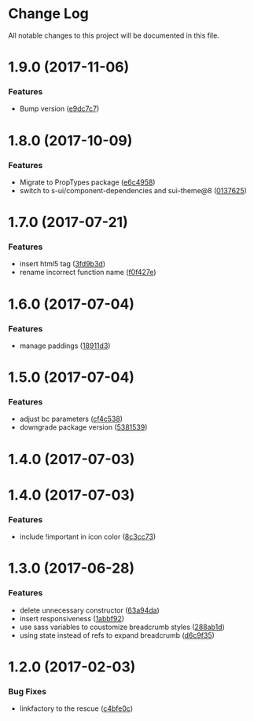 # Change Log

All notable changes to this project will be documented in this file.

<a name="1.9.0"></a>
# 1.9.0 (2017-11-06)


### Features

* Bump version ([e9dc7c7](https://github.com/SUI-Components/sui-components/commit/e9dc7c7))



<a name="1.8.0"></a>
# 1.8.0 (2017-10-09)


### Features

* Migrate to PropTypes package ([e6c4958](https://github.com/SUI-Components/sui-components/commit/e6c4958))
* switch to s-ui/component-dependencies and sui-theme@8 ([0137625](https://github.com/SUI-Components/sui-components/commit/0137625))



<a name="1.7.0"></a>
# 1.7.0 (2017-07-21)


### Features

* insert html5 tag ([3fd9b3d](https://github.com/SUI-Components/sui-components/commit/3fd9b3d))
* rename incorrect function name ([f0f427e](https://github.com/SUI-Components/sui-components/commit/f0f427e))



<a name="1.6.0"></a>
# 1.6.0 (2017-07-04)


### Features

* manage paddings ([18911d3](https://github.com/SUI-Components/sui-components/commit/18911d3))



<a name="1.5.0"></a>
# 1.5.0 (2017-07-04)


### Features

* adjust bc parameters ([cf4c538](https://github.com/SUI-Components/sui-components/commit/cf4c538))
* downgrade package version ([5381539](https://github.com/SUI-Components/sui-components/commit/5381539))



<a name="1.4.0"></a>
# 1.4.0 (2017-07-03)



<a name="1.4.0"></a>
# 1.4.0 (2017-07-03)


### Features

* include !important in icon color ([8c3cc73](https://github.com/SUI-Components/sui-components/commit/8c3cc73))



<a name="1.3.0"></a>
# 1.3.0 (2017-06-28)


### Features

* delete unnecessary constructor ([63a94da](https://github.com/SUI-Components/sui-components/commit/63a94da))
* insert responsiveness ([1abbf92](https://github.com/SUI-Components/sui-components/commit/1abbf92))
* use sass variables to coustomize breadcrumb styles ([288ab1d](https://github.com/SUI-Components/sui-components/commit/288ab1d))
* using state instead of refs to expand breadcrumb ([d6c9f35](https://github.com/SUI-Components/sui-components/commit/d6c9f35))



<a name="1.2.0"></a>
# 1.2.0 (2017-02-03)


### Bug Fixes

* linkfactory to the rescue ([c4bfe0c](https://github.com/SUI-Components/sui-components/commit/c4bfe0c))



